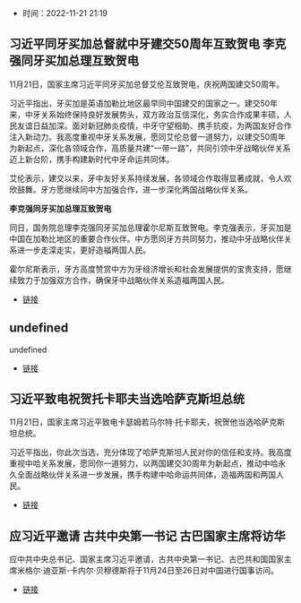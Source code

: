 - 时间：2022-11-21 21:19

## 习近平同牙买加总督就中牙建交50周年互致贺电 李克强同牙买加总理互致贺电

11月21日，国家主席习近平同牙买加总督艾伦互致贺电，庆祝两国建交50周年。

习近平指出，牙买加是英语加勒比地区最早同中国建交的国家之一。建交50年来，中牙关系始终保持良好发展势头，双方政治互信深化，务实合作成果丰硕，人民友谊日益加深。面对新冠肺炎疫情，中牙守望相助、携手抗疫，为两国友好合作注入新动力。我高度重视中牙关系发展，愿同艾伦总督一道努力，以建交50周年为新起点，深化各领域合作，高质量共建“一带一路”，共同引领中牙战略伙伴关系迈上新台阶，携手构建新时代中牙命运共同体。

艾伦表示，建交以来，牙中友好关系持续发展，各领域合作取得显著成就，令人欢欣鼓舞。牙方愿继续同中方加强合作，进一步深化两国战略伙伴关系。

**李克强同牙买加总理互致贺电**

同日，国务院总理李克强同牙买加总理霍尔尼斯互致贺电。李克强表示，牙买加是中国在加勒比地区的重要合作伙伴。中方愿同牙方共同努力，推动中牙战略伙伴关系进一步走深走实，更好造福两国人民。

霍尔尼斯表示，牙方高度赞赏中方为牙经济增长和社会发展提供的宝贵支持，愿继续致力于加强双方合作，确保牙中战略伙伴关系造福两国人民。

- [链接](https://tv.cctv.com/2022/11/21/VIDEXfw190VRwrzcP6ahGqTL221121.shtml)

## undefined

undefined

- [链接](https://tv.cctv.com/2022/11/21/VIDE0yWusgJAHVqQy4RKW046221121.shtml)

## 习近平致电祝贺托卡耶夫当选哈萨克斯坦总统

11月21日，国家主席习近平致电卡瑟姆若马尔特·托卡耶夫，祝贺他当选哈萨克斯坦总统。

习近平指出，你此次当选，充分体现了哈萨克斯坦人民对你的信任和支持。我高度重视中哈关系发展，愿同你一道努力，以两国建交30周年为新起点，推动中哈永久全面战略伙伴关系进一步发展，携手构建中哈命运共同体，造福两国和两国人民。

- [链接](https://tv.cctv.com/2022/11/21/VIDEJCI4dOLvJNIOQacFltcx221121.shtml)

## 应习近平邀请 古共中央第一书记 古巴国家主席将访华

应中共中央总书记、国家主席习近平邀请，古共中央第一书记、古巴共和国国家主席米格尔·迪亚斯-卡内尔·贝穆德斯将于11月24日至26日对中国进行国事访问。

- [链接](https://tv.cctv.com/2022/11/21/VIDE7xjobNZVg5AaxjGC1w1U221121.shtml)
